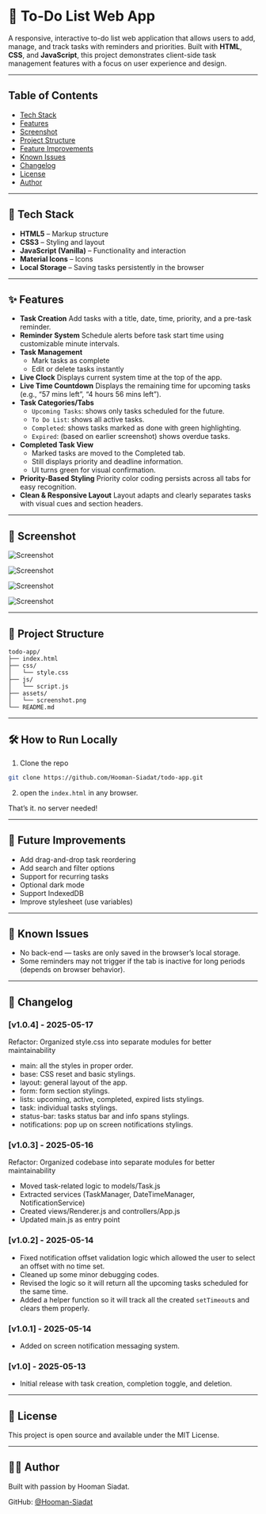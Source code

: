 # 📝 To-Do List Web App

A responsive, interactive to-do list web application that allows users to add, manage, and track tasks with reminders and priorities. Built with **HTML**, **CSS**, and **JavaScript**, this project demonstrates client-side task management features with a focus on user experience and design.

---

## Table of Contents

- [Tech Stack](#teck-stack)
- [Features](#features)
- [Screenshot](#screenshot)
- [Project Structure](#project-structure)
- [Feature Improvements](#feature-improvements)
- [Known Issues](#known-issues)
- [Changelog](#changelog)
- [License](#license)
- [Author](#author)

---

## 🔧 Tech Stack

- **HTML5** – Markup structure  
- **CSS3** – Styling and layout  
- **JavaScript (Vanilla)** – Functionality and interaction  
- **Material Icons** – Icons  
- **Local Storage** – Saving tasks persistently in the browser  

---

## ✨ Features

- **Task Creation** 
  Add tasks with a title, date, time, priority, and a pre-task reminder.
- **Reminder System** 
  Schedule alerts before task start time using customizable minute intervals.
- **Task Management**
  - Mark tasks as complete
  - Edit or delete tasks instantly
- **Live Clock**
  Displays current system time at the top of the app.
- **Live Time Countdown**
   Displays the remaining time for upcoming tasks (e.g., “57 mins left”, “4 hours 56 mins left”).
- **Task Categories/Tabs**
  - `Upcoming Tasks`: shows only tasks scheduled for the future.
  - `To Do List`: shows all active tasks.
  - `Completed`: shows tasks marked as done with green highlighting.
  - `Expired`: (based on earlier screenshot) shows overdue tasks.
- **Completed Task View**
  - Marked tasks are moved to the Completed tab.
  - Still displays priority and deadline information.
  - UI turns green for visual confirmation.
- **Priority-Based Styling**
   Priority color coding persists across all tabs for easy recognition.
- **Clean & Responsive Layout**
   Layout adapts and clearly separates tasks with visual cues and section headers.

---

## 📸 Screenshot

![Screenshot](assets/screenshot1.png)

![Screenshot](assets/screenshot2.png)

![Screenshot](assets/screenshot3.png)

![Screenshot](assets/screenshot4.png)

---

## 📁 Project Structure

```
todo-app/
├── index.html
├── css/
│   └── style.css
├── js/
│   └── script.js
├── assets/
│   └── screenshot.png
└── README.md
```

---

## 🛠 How to Run Locally

1. Clone the repo
```bash
git clone https://github.com/Hooman-Siadat/todo-app.git
```

2. open the `index.html` in any browser.

That’s it. no server needed!

---

## 📌 Future Improvements

- Add drag-and-drop task reordering
- Add search and filter options
- Support for recurring tasks
- Optional dark mode
- Support IndexedDB
- Improve stylesheet (use variables)

---

## 🐞 Known Issues

- No back-end — tasks are only saved in the browser’s local storage.
- Some reminders may not trigger if the tab is inactive for long periods (depends on browser behavior).

---

## 🔄 Changelog

### [v1.0.4] - 2025-05-17

Refactor: Organized style.css into separate modules for better maintainability

- main: all the styles in proper order.
- base: CSS reset and basic stylings.
- layout: general layout of the app.
- form: form section stylings.
- lists: upcoming, active, completed, expired lists stylings.
- task: individual tasks stylings.
- status-bar: tasks status bar and info spans stylings.
- notifications: pop up on screen notifications stylings.

### [v1.0.3] - 2025-05-16

Refactor: Organized codebase into separate modules for better maintainability

- Moved task-related logic to models/Task.js
- Extracted services (TaskManager, DateTimeManager, NotificationService)
- Created views/Renderer.js and controllers/App.js
- Updated main.js as entry point

### [v1.0.2] - 2025-05-14

- Fixed notification offset validation logic which allowed the user to select an offset with no time set.
- Cleaned up some minor debugging codes.
- Revised the logic so it will return all the upcoming tasks scheduled for the same time.
- Added a helper function so it will track all the created `setTimeout`s and clears them properly.

### [v1.0.1] - 2025-05-14

- Added on screen notification messaging system.

### [v1.0] - 2025-05-13

- Initial release with task creation, completion toggle, and deletion.

---

## 📄 License

This project is open source and available under the MIT License.

---

## 🙋‍♂️ Author

Built with passion by Hooman Siadat.

GitHub: [@Hooman-Siadat](https://github.com/Hooman-Siadat)
